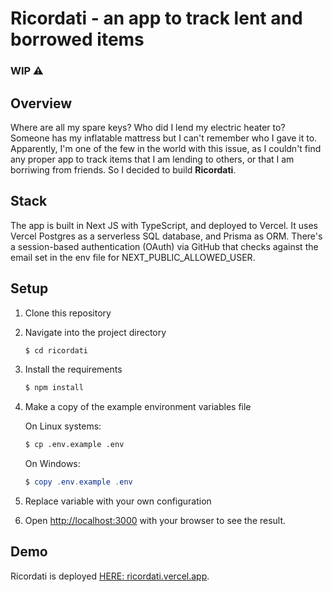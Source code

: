# Ricordati - an app to track lent and borrowed items
### WIP ⚠️
## Overview
Where are all my spare keys? Who did I lend my electric heater to? Someone has my inflatable mattress but I can't remember who I gave it to.
Apparently, I'm one of the few in the world with this issue, as I couldn't find any proper app to track items that I am lending to others, or that I am borriwing from friends. So I decided to build **Ricordati**.

## Stack
The app is built in Next JS with TypeScript, and deployed to Vercel. It uses Vercel Postgres as a serverless SQL database, and Prisma as ORM.
There's a session-based authentication (OAuth) via GitHub that checks against the email set in the env file for NEXT_PUBLIC_ALLOWED_USER.  

## Setup

1. Clone this repository
2. Navigate into the project directory
   ```bash
   $ cd ricordati
   ```
3. Install the requirements
   ```bash
   $ npm install
   ```
4. Make a copy of the example environment variables file

   On Linux systems: 
   ```bash
   $ cp .env.example .env
   ```
   On Windows:
   ```powershell
   $ copy .env.example .env
   ```
5. Replace variable with your own configuration
6. Open [http://localhost:3000](http://localhost:3000) with your browser to see the result.

## Demo
Ricordati is deployed [HERE: ricordati.vercel.app](https://ricordati.vercel.app/). 
